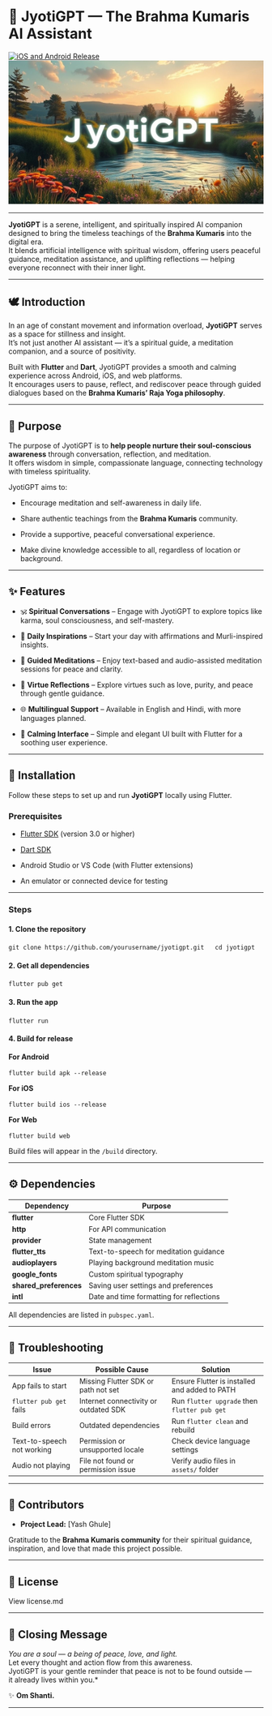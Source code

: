 # **🌟 JyotiGPT — The Brahma Kumaris AI Assistant**
[![iOS and Android Release](https://github.com/y4shg/jyotigpt/actions/workflows/release.yml/badge.svg)](https://github.com/y4shg/jyotigpt/actions/workflows/release.yml)
![Hero Image of a beautiful river scene that say JyotiGPT.](/fastlane/metadata/en-US/images/hero.jpg)

---
**JyotiGPT** is a serene, intelligent, and spiritually inspired AI companion designed to bring the timeless teachings of the **Brahma Kumaris** into the digital era.  
 It blends artificial intelligence with spiritual wisdom, offering users peaceful guidance, meditation assistance, and uplifting reflections — helping everyone reconnect with their inner light.

---

## **🕊️ Introduction**

In an age of constant movement and information overload, **JyotiGPT** serves as a space for stillness and insight.  
 It’s not just another AI assistant — it’s a spiritual guide, a meditation companion, and a source of positivity.

Built with **Flutter** and **Dart**, JyotiGPT provides a smooth and calming experience across Android, iOS, and web platforms.  
 It encourages users to pause, reflect, and rediscover peace through guided dialogues based on the **Brahma Kumaris’ Raja Yoga philosophy**.

---

## **🌼 Purpose**

The purpose of JyotiGPT is to **help people nurture their soul-conscious awareness** through conversation, reflection, and meditation.  
 It offers wisdom in simple, compassionate language, connecting technology with timeless spirituality.

JyotiGPT aims to:

* Encourage meditation and self-awareness in daily life.

* Share authentic teachings from the **Brahma Kumaris** community.

* Provide a supportive, peaceful conversational experience.

* Make divine knowledge accessible to all, regardless of location or background.

---

## **✨ Features**

* 🕉️ **Spiritual Conversations** – Engage with JyotiGPT to explore topics like karma, soul consciousness, and self-mastery.

* 🌅 **Daily Inspirations** – Start your day with affirmations and Murli-inspired insights.

* 🧘 **Guided Meditations** – Enjoy text-based and audio-assisted meditation sessions for peace and clarity.

* 🌸 **Virtue Reflections** – Explore virtues such as love, purity, and peace through gentle guidance.

* 🌐 **Multilingual Support** – Available in English and Hindi, with more languages planned.

* 🌙 **Calming Interface** – Simple and elegant UI built with Flutter for a soothing user experience.

---

## **🧩 Installation**

Follow these steps to set up and run **JyotiGPT** locally using Flutter.

### **Prerequisites**

* [Flutter SDK](https://flutter.dev/docs/get-started/install) (version 3.0 or higher)

* [Dart SDK](https://dart.dev/get-dart)

* Android Studio or VS Code (with Flutter extensions)

* An emulator or connected device for testing

---

### **Steps**

#### **1\. Clone the repository**

`git clone https://github.com/yourusername/jyotigpt.git  
cd jyotigpt`

#### **2\. Get all dependencies**

`flutter pub get`

#### **3\. Run the app**

`flutter run`

#### **4\. Build for release**

**For Android**

`flutter build apk --release`

**For iOS**

`flutter build ios --release`

**For Web**

`flutter build web`

Build files will appear in the `/build` directory.

---

## **⚙️ Dependencies**

| Dependency | Purpose |
| ----- | ----- |
| **flutter** | Core Flutter SDK |
| **http** | For API communication |
| **provider** | State management |
| **flutter\_tts** | Text-to-speech for meditation guidance |
| **audioplayers** | Playing background meditation music |
| **google\_fonts** | Custom spiritual typography |
| **shared\_preferences** | Saving user settings and preferences |
| **intl** | Date and time formatting for reflections |

All dependencies are listed in `pubspec.yaml`.

---

## **🧘 Troubleshooting**

| Issue | Possible Cause | Solution |
| ----- | ----- | ----- |
| App fails to start | Missing Flutter SDK or path not set | Ensure Flutter is installed and added to PATH |
| `flutter pub get` fails | Internet connectivity or outdated SDK | Run `flutter upgrade` then `flutter pub get` |
| Build errors | Outdated dependencies | Run `flutter clean` and rebuild |
| Text-to-speech not working | Permission or unsupported locale | Check device language settings |
| Audio not playing | File not found or permission issue | Verify audio files in `assets/` folder |

---

## **🙏 Contributors**

* **Project Lead:** \[Yash Ghule\]

Gratitude to the **Brahma Kumaris community** for their spiritual guidance, inspiration, and love that made this project possible.

---

## **📜 License**

View license.md

---

## **🌷 Closing Message**

*You are a soul — a being of peace, love, and light.*  
 Let every thought and action flow from this awareness.  
 JyotiGPT is your gentle reminder that peace is not to be found outside —  
 it already lives within you.\*

✨ **Om Shanti.**

---
